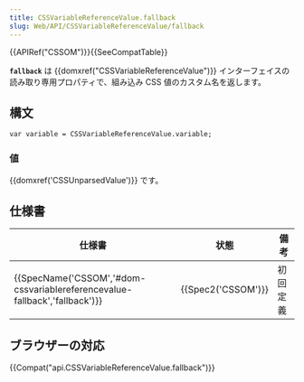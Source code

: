```yaml
---
title: CSSVariableReferenceValue.fallback
slug: Web/API/CSSVariableReferenceValue/fallback
---
```

{{APIRef("CSSOM")}}{{SeeCompatTable}}

**`fallback`** は {{domxref("CSSVariableReferenceValue")}} インターフェイスの読み取り専用プロパティで、組み込み CSS 値のカスタム名を返します。

## 構文

```
var variable = CSSVariableReferenceValue.variable;
```

### 値

{{domxref('CSSUnparsedValue')}} です。

## 仕様書

| 仕様書                                                                                               | 状態                     | 備考     |
| ---------------------------------------------------------------------------------------------------- | ------------------------ | -------- |
| {{SpecName('CSSOM','#dom-cssvariablereferencevalue-fallback','fallback')}} | {{Spec2('CSSOM')}} | 初回定義 |

## ブラウザーの対応

{{Compat("api.CSSVariableReferenceValue.fallback")}}
